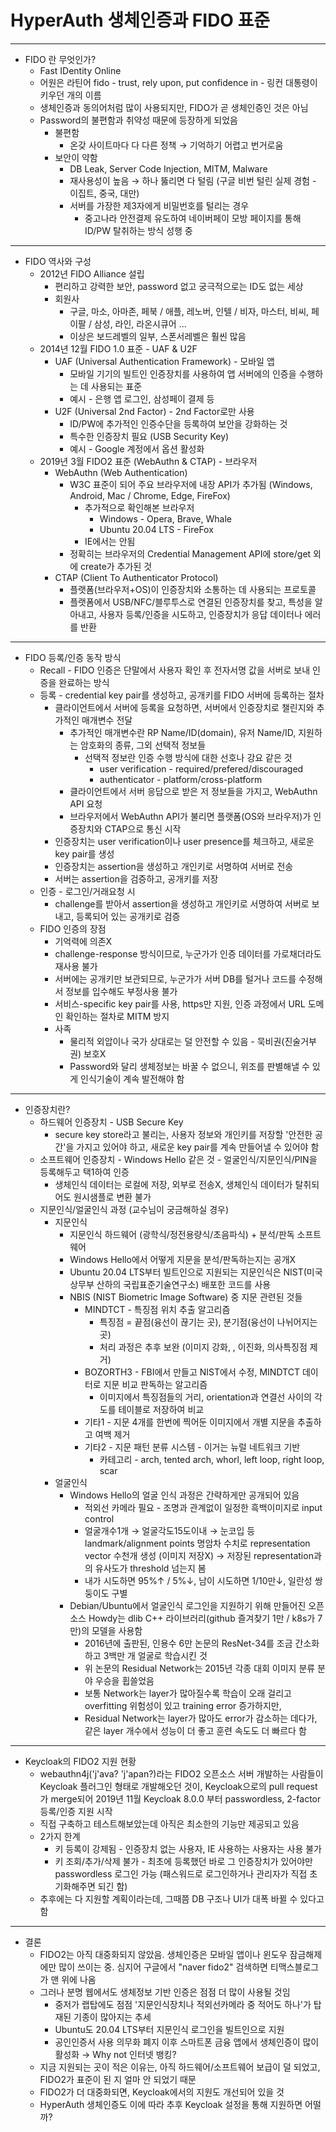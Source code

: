 # HyperAuth 생체인증과 FIDO 표준

---

- FIDO 란 무엇인가?
  - Fast IDentity Online
  - 어원은 라틴어 fido - trust, rely upon, put confidence in - 링컨 대통령이 키우던 개의 이름
  - 생체인증과 동의어처럼 많이 사용되지만, FIDO가 곧 생체인증인 것은 아님
  - Password의 불편함과 취약성 때문에 등장하게 되었음
    - 불편함
      - 온갖 사이트마다 다 다른 정책 → 기억하기 어렵고 번거로움
    - 보안이 약함
      - DB Leak, Server Code Injection, MITM, Malware
      - 재사용성이 높음 → 하나 뚫리면 다 털림 (구글 비번 털린 실제 경험 - 이집트, 중국, 대만)
      - 서버를 가장한 제3자에게 비밀번호를 털리는 경우
        - 중고나라 안전결제 유도하여 네이버페이 모방 페이지를 통해 ID/PW 탈취하는 방식 성행 중

---

- FIDO 역사와 구성
  - 2012년 FIDO Alliance 설립
    - 편리하고 강력한 보안, password 없고 궁극적으로는 ID도 없는 세상
    - 회원사
      - 구글, 마소, 아마존, 페북 / 애플, 레노버, 인텔 / 비자, 마스터, 비씨, 페이팔 / 삼성, 라인, 라온시큐어 ...
      - 이상은 보드레벨의 일부, 스폰서레벨은 훨씬 많음
  - 2014년 12월 FIDO 1.0 표준 - UAF & U2F
    - UAF (Universal Authentication Framework) - 모바일 앱
      - 모바일 기기의 빌트인 인증장치를 사용하여 앱 서버에의 인증을 수행하는 데 사용되는 표준
      - 예시 - 은행 앱 로그인, 삼성페이 결제 등
    - U2F (Universal 2nd Factor) - 2nd Factor로만 사용
      - ID/PW에 추가적인 인증수단을 등록하여 보안을 강화하는 것
      - 특수한 인증장치 필요 (USB Security Key)
      - 예시 - Google 계정에서 옵션 활성화
  - 2019년 3월 FIDO2 표준 (WebAuthn & CTAP) - 브라우저
    - WebAuthn (Web Authentication)
      - W3C 표준이 되어 주요 브라우저에 내장 API가 추가됨 (Windows, Android, Mac / Chrome, Edge, FireFox)
        - 추가적으로 확인해본 브라우저
          - Windows - Opera, Brave, Whale
          - Ubuntu 20.04 LTS - FireFox
        - IE에서는 안됨
      - 정확히는 브라우저의 Credential Management API에 store/get 외에 create가 추가된 것
    - CTAP (Client To Authenticator Protocol)
      - 플랫폼(브라우저+OS)이 인증장치와 소통하는 데 사용되는 프로토콜
      - 플랫폼에서 USB/NFC/블루투스로 연결된 인증장치를 찾고, 특성을 알아내고, 사용자 등록/인증을 시도하고, 인증장치가 응답 데이터나 에러를 반환

---

- FIDO 등록/인증 동작 방식
  - Recall - FIDO 인증은 단말에서 사용자 확인 후 전자서명 값을 서버로 보내 인증을 완료하는 방식
  - 등록 - credential key pair를 생성하고, 공개키를 FIDO 서버에 등록하는 절차
    - 클라이언트에서 서버에 등록을 요청하면, 서버에서 인증장치로 챌린지와 추가적인 매개변수 전달
      - 추가적인 매개변수란 RP Name/ID(domain), 유저 Name/ID, 지원하는 암호화의 종류, 그외 선택적 정보들
        - 선택적 정보란 인증 수행 방식에 대한 선호나 강요 같은 것
          - user verification - required/prefered/discouraged
          - authenticator - platform/cross-platform
      - 클라이언트에서 서버 응답으로 받은 저 정보들을 가지고, WebAuthn API 요청
      - 브라우저에서 WebAuthn API가 불리면 플랫폼(OS와 브라우저)가 인증장치와 CTAP으로 통신 시작
    - 인증장치는 user verification이나 user presence를 체크하고, 새로운 key pair를 생성
    - 인증장치는 assertion을 생성하고 개인키로 서명하여 서버로 전송
    - 서버는 assertion을 검증하고, 공개키를 저장
  - 인증 - 로그인/거래요청 시
    - challenge를 받아서 assertion을 생성하고 개인키로 서명하여 서버로 보내고, 등록되어 있는 공개키로 검증
  - FIDO 인증의 장점
    - 기억력에 의존X
    - challenge-response 방식이므로, 누군가가 인증 데이터를 가로채더라도 재사용 불가
    - 서버에는 공개키만 보관되므로, 누군가가 서버 DB를 털거나 코드를 수정해서 정보를 입수해도 부정사용 불가
    - 서비스-specific key pair를 사용, https만 지원, 인증 과정에서 URL 도메인 확인하는 절차로 MITM 방지
    - 사족
      - 물리적 외압이나 국가 상대로는 덜 안전할 수 있음 - 묵비권(진술거부권) 보호X
      - Password와 달리 생체정보는 바꿀 수 없으니, 위조를 판별해낼 수 있게 인식기술이 계속 발전해야 함

---

- 인증장치란?
  - 하드웨어 인증장치 - USB Secure Key
    - secure key store라고 불리는, 사용자 정보와 개인키를 저장할 '안전한 공간'을 가지고 있어야 하고, 새로운 key pair를 계속 만들어낼 수 있어야 함
  - 소프트웨어 인증장치 - Windows Hello 같은 것 - 얼굴인식/지문인식/PIN을 등록해두고 택1하여 인증
    - 생체인식 데이터는 로컬에 저장, 외부로 전송X, 생체인식 데이터가 탈취되어도 원시샘플로 변환 불가
  - 지문인식/얼굴인식 과정 (교수님이 궁금해하실 경우)
    - 지문인식
      - 지문인식 하드웨어 (광학식/정전용량식/초음파식) + 분석/판독 소프트웨어
      - Windows Hello에서 어떻게 지문을 분석/판독하는지는 공개X
      - Ubuntu 20.04 LTS부터 빌트인으로 지원되는 지문인식은 NIST(미국 상무부 산하의 국립표준기술연구소) 배포한 코드를 사용
      - NBIS (NIST Biometric Image Software) 중 지문 관련된 것들
        - MINDTCT - 특징점 위치 추출 알고리즘
          - 특징점 = 끝점(융선이 끊기는 곳), 분기점(융선이 나뉘어지는 곳)
          - 처리 과정은 추후 보완 (이미지 강화, , 이진화, 의사특징점 제거)
        - BOZORTH3 - FBI에서 만들고 NIST에서 수정, MINDTCT 데이터로 지문 비교 판독하는 알고리즘
          - 이미지에서 특징점들의 거리, orientation과 연결선 사이의 각도를 테이블로 저장하여 비교
        - 기타1 - 지문 4개를 한번에 찍어둔 이미지에서 개별 지문을 추출하고 여백 제거
        - 기타2 - 지문 패턴 분류 시스템 - 이거는 뉴럴 네트워크 기반
          - 카테고리 - arch, tented arch, whorl, left loop, right loop, scar
    - 얼굴인식
      - Windows Hello의 얼굴 인식 과정은 간략하게만 공개되어 있음
        - 적외선 카메라 필요 - 조명과 관계없이 일정한 흑백이미지로 input control
        - 얼굴개수1개 → 얼굴각도15도이내 → 눈코입 등 landmark/alignment points 명암차 수치로 representation vector 수천개 생성 (이미지 저장X) → 저장된 representation과의 유사도가 threshold 넘는지 봄
        - 내가 시도하면 95%↑ / 5%↓, 남이 시도하면 1/10만↓, 일란성 쌍둥이도 구별
      - Debian/Ubuntu에서 얼굴인식 로그인을 지원하기 위해 만들어진 오픈소스 Howdy는 dlib C++ 라이브러리(github 즐겨찾기 1만 / k8s가 7만)의 모델을 사용함
        - 2016년에 출판된, 인용수 6만 논문의 ResNet-34를 조금 간소화하고 3백만 개 얼굴로 학습시킨 것
        - 위 논문의 Residual Network는 2015년 각종 대회 이미지 분류 분야 우승을 휩쓸었음
        - 보통 Network는 layer가 많아질수록 학습이 오래 걸리고 overfitting 위험성이 있고 training error 증가하지만,
        - Residual Network는 layer가 많아도 error가 감소하는 데다가, 같은 layer 개수에서 성능이 더 좋고 훈련 속도도 더 빠르다 함

---

- Keycloak의 FIDO2 지원 현황
  - webauthn4j('j'ava? 'j'apan?)라는 FIDO2 오픈소스 서버 개발하는 사람들이 Keycloak 플러그인 형태로 개발해오던 것이, Keycloak으로의 pull request가 merge되어 2019년 11월 Keycloak 8.0.0 부터 passwordless, 2-factor 등록/인증 지원 시작
  - 직접 구축하고 테스트해보았는데 아직은 최소한의 기능만 제공되고 있음
  - 2가지 한계
    - 키 등록이 강제됨 - 인증장치 없는 사용자, IE 사용하는 사용자는 사용 불가
    - 키 조회/추가/삭제 불가 - 최초에 등록했던 바로 그 인증장치가 있어야만 passwordless 로그인 가능 (패스워드로 로그인하거나 관리자가 직접 초기화해주면 되긴 함)
  - 추후에는 다 지원할 계획이라는데, 그때쯤 DB 구조나 UI가 대폭 바뀔 수 있다고 함

---

- 결론
  - FIDO2는 아직 대중화되지 않았음. 생체인증은 모바일 앱이나 윈도우 잠금해제에만 많이 쓰이는 중. 심지어 구글에서 "naver fido2" 검색하면 티맥스블로그가 맨 위에 나옴
  - 그러나 분명 웹에서도 생체정보 기반 인증은 점점 더 많이 사용될 것임
    - 중저가 랩탑에도 점점 '지문인식장치나 적외선카메라 중 적어도 하나'가 탑재된 기종이 많아지는 추세
    - Ubuntu도 20.04 LTS부터 지문인식 로그인을 빌트인으로 지원
    - 공인인증서 사용 의무화 폐지 이후 스마트폰 금융 앱에서 생체인증이 많이 활성화 → Why not 인터넷 뱅킹?
  - 지금 지원되는 곳이 적은 이유는, 아직 하드웨어/소프트웨어 보급이 덜 되었고, FIDO2가 표준이 된 지 얼마 안 되었기 때문
  - FIDO2가 더 대중화되면, Keycloak에서의 지원도 개선되어 있을 것
  - HyperAuth 생체인증도 이에 따라 추후 Keycloak 설정을 통해 지원하면 어떨까?

